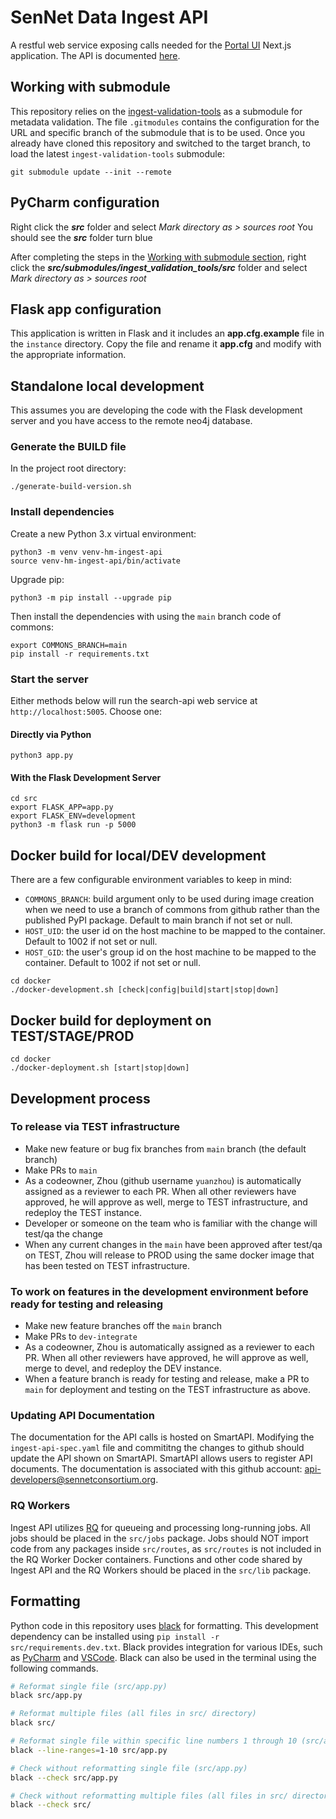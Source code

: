 # SenNet Data Ingest API

A restful web service exposing calls needed for the [Portal UI](https://github.com/sennetconsortium/portal-ui) Next.js application. The API is documented [here](https://smart-api.info/ui/6d853628150eb1883bacf98690c890d4).

## Working with submodule

This repository relies on the [ingest-validation-tools](https://github.com/sennetconsortium/ingest-validation-tools) as a submodule for metadata validation. The
file `.gitmodules` contains the configuration for the URL and specific branch of the submodule that is to be used. Once
you already have cloned this repository and switched to the target branch, to load the latest `ingest-validation-tools` submodule:

```
git submodule update --init --remote
```


## PyCharm configuration
Right click the ***src*** folder and select *Mark directory as > sources root*
You should see the ***src*** folder turn blue

After completing the steps in the [Working with submodule section](#working-with-submodule), right click the ***src/submodules/ingest_validation_tools/src*** folder and select *Mark directory as > sources root*

## Flask app configuration

This application is written in Flask and it includes an **app.cfg.example** file in the `instance` directory.  Copy the file and rename it **app.cfg** and modify  with the appropriate information.

## Standalone local development

This assumes you are developing the code with the Flask development server and you have access to the remote neo4j database.

### Generate the BUILD file

In the project root directory:

````
./generate-build-version.sh
````

### Install dependencies

Create a new Python 3.x virtual environment:

````
python3 -m venv venv-hm-ingest-api
source venv-hm-ingest-api/bin/activate
````

Upgrade pip:
````
python3 -m pip install --upgrade pip
````

Then install the dependencies with using the `main` branch code of commons:

````
export COMMONS_BRANCH=main
pip install -r requirements.txt
````

### Start the server

Either methods below will run the search-api web service at `http://localhost:5005`. Choose one:

#### Directly via Python

````
python3 app.py
````

#### With the Flask Development Server

````
cd src
export FLASK_APP=app.py
export FLASK_ENV=development
python3 -m flask run -p 5000
````

## Docker build for local/DEV development

There are a few configurable environment variables to keep in mind:

- `COMMONS_BRANCH`: build argument only to be used during image creation when we need to use a branch of commons from github rather than the published PyPI package. Default to main branch if not set or null.
- `HOST_UID`: the user id on the host machine to be mapped to the container. Default to 1002 if not set or null.
- `HOST_GID`: the user's group id on the host machine to be mapped to the container. Default to 1002 if not set or null.

```
cd docker
./docker-development.sh [check|config|build|start|stop|down]
```

## Docker build for deployment on TEST/STAGE/PROD

```
cd docker
./docker-deployment.sh [start|stop|down]
```

## Development process

### To release via TEST infrastructure

- Make new feature or bug fix branches from `main` branch (the default branch)
- Make PRs to `main`
- As a codeowner, Zhou (github username `yuanzhou`) is automatically assigned as a reviewer to each PR. When all other reviewers have approved, he will approve as well, merge to TEST infrastructure, and redeploy the TEST instance.
- Developer or someone on the team who is familiar with the change will test/qa the change
- When any current changes in the `main` have been approved after test/qa on TEST, Zhou will release to PROD using the same docker image that has been tested on TEST infrastructure.

### To work on features in the development environment before ready for testing and releasing

- Make new feature branches off the `main` branch
- Make PRs to `dev-integrate`
- As a codeowner, Zhou is automatically assigned as a reviewer to each PR. When all other reviewers have approved, he will approve as well, merge to devel, and redeploy the DEV instance.
- When a feature branch is ready for testing and release, make a PR to `main` for deployment and testing on the TEST infrastructure as above.

### Updating API Documentation

The documentation for the API calls is hosted on SmartAPI.  Modifying the `ingest-api-spec.yaml` file and commititng the changes to github should update the API shown on SmartAPI.  SmartAPI allows users to register API documents.  The documentation is associated with this github account: api-developers@sennetconsortium.org. 

### RQ Workers

Ingest API utilizes [RQ](https://python-rq.org/) for queueing and processing long-running jobs. All jobs should be placed in the `src/jobs` package. Jobs should NOT import code from any packages inside `src/routes`, as `src/routes` is not included in the RQ Worker Docker containers. Functions and other code shared by Ingest API and the RQ Workers should be placed in the `src/lib` package.

## Formatting

Python code in this repository uses [black](https://black.readthedocs.io/en/stable/) for formatting. This development dependency can be installed using `pip install -r src/requirements.dev.txt`. Black provides integration for various IDEs, such as [PyCharm](https://black.readthedocs.io/en/stable/integrations/editors.html#pycharm-intellij-idea) and [VSCode](https://black.readthedocs.io/en/stable/integrations/editors.html#visual-studio-code). Black can also be used in the terminal using the following commands.

```bash
# Reformat single file (src/app.py)
black src/app.py

# Reformat multiple files (all files in src/ directory)
black src/

# Reformat single file within specific line numbers 1 through 10 (src/app.py)
black --line-ranges=1-10 src/app.py

# Check without reformatting single file (src/app.py)
black --check src/app.py

# Check without reformatting multiple files (all files in src/ directory)
black --check src/
```

